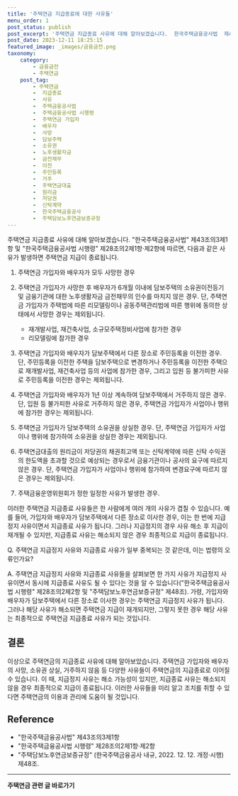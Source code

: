 ```yaml
---
title: '주택연금 지급종료에 대한 사유들'
menu_order: 1
post_status: publish
post_excerpt: '주택연금 지급종료 사유에 대해 알아보겠습니다.  한국주택금융공사법  제43조의3제1항 및  한국주택금융공사법 시행령  제28조의2제1항 제2항에 따르면, 다음과 같은 사유가 발생하면 주택연금 지급이 종료됩니다.'
post_date: 2023-12-11 18:25:15
featured_image: _images/금융금전.png
taxonomy:
    category:
        - 금융금전
        - 주택연금
    post_tag:
        - 주택연금
        -  지급종료
        -  사유
        -  주택금융공사법
        -  주택금융공사법 시행령
        -  주택연금 가입자
        -  배우자
        -  사망
        -  담보주택
        -  소유권
        -  노후생활자금
        -  금전채무
        -  이전
        -  주민등록
        -  거주
        -  주택연금대출
        -  원리금
        -  저당권
        -  신탁계약
        -  한국주택금융공사
        -  주택담보노후연금보증규정
---
```



주택연금 지급종료 사유에 대해 알아보겠습니다. "한국주택금융공사법" 제43조의3제1항 및 "한국주택금융공사법 시행령" 제28조의2제1항·제2항에 따르면, 다음과 같은 사유가 발생하면 주택연금 지급이 종료됩니다.

1. 주택연금 가입자와 배우자가 모두 사망한 경우
2. 주택연금 가입자가 사망한 후 배우자가 6개월 이내에 담보주택의 소유권이전등기 및 금융기관에 대한 노후생활자금 금전채무의 인수를 마치지 않은 경우. 단, 주택연금 가입자가 주택법에 따른 리모델링이나 공동주택관리법에 따른 행위에 동의한 상태에서 사망한 경우는 제외됩니다.
   * 재개발사업, 재건축사업, 소규모주택정비사업에 참가한 경우
   * 리모델링에 참가한 경우

3. 주택연금 가입자와 배우자가 담보주택에서 다른 장소로 주민등록을 이전한 경우. 단, 주민등록을 이전한 주택을 담보주택으로 변경하거나 주민등록을 이전한 주택으로 재개발사업, 재건축사업 등의 사업에 참가한 경우, 그리고 입원 등 불가피한 사유로 주민등록을 이전한 경우는 제외됩니다.

4. 주택연금 가입자와 배우자가 1년 이상 계속하여 담보주택에서 거주하지 않은 경우. 단, 입원 등 불가피한 사유로 거주하지 않은 경우, 주택연금 가입자가 사업이나 행위에 참가한 경우는 제외됩니다.

5. 주택연금 가입자가 담보주택의 소유권을 상실한 경우. 단, 주택연금 가입자가 사업이나 행위에 참가하여 소유권을 상실한 경우는 제외됩니다.

6. 주택연금대출의 원리금이 저당권의 채권최고액 또는 신탁계약에 따른 신탁 수익권의 한도액을 초과할 것으로 예상되는 경우로서 금융기관이나 공사의 요구에 따르지 않은 경우. 단, 주택연금 가입자가 사업이나 행위에 참가하여 변경요구에 따르지 않은 경우는 제외됩니다.

7. 주택금융운영위원회가 정한 일정한 사유가 발생한 경우.

이러한 주택연금 지급종료 사유들은 한 사람에게 여러 개의 사유가 겹칠 수 있습니다. 예를 들어, 가입자와 배우자가 담보주택에서 다른 장소로 이사한 경우, 이는 한 번에 지급정지 사유이면서 지급종료 사유가 됩니다. 그러나 지급정지의 경우 사유 해소 후 지급이 재개될 수 있지만, 지급종료 사유는 해소되지 않은 경우 최종적으로 지급이 종료됩니다.

Q. 주택연금 지급정지 사유와 지급종료 사유가 일부 중복되는 것 같은데, 이는 법령의 오류인가요?

A. 주택연금 지급정지 사유와 지급종료 사유들을 살펴보면 한 가지 사유가 지급정지 사유이면서 동시에 지급종료 사유도 될 수 있다는 것을 알 수 있습니다("한국주택금융공사법 시행령" 제28조의2제2항 및 "주택담보노후연금보증규정" 제48조). 가령, 가입자와 배우자가 담보주택에서 다른 장소로 이사한 경우는 주택연금 지급정지 사유가 됩니다. 그러나 해당 사유가 해소되면 주택연금 지급이 재개되지만, 그렇지 못한 경우 해당 사유는 최종적으로 주택연금 지급종료 사유가 되는 것입니다.

## 결론

이상으로 주택연금의 지급종료 사유에 대해 알아보았습니다. 주택연금 가입자와 배우자의 사망, 소유권 상실, 거주하지 않음 등 다양한 사유들이 주택연금의 지급종료로 이어질 수 있습니다. 이 때, 지급정지 사유는 해소 가능성이 있지만, 지급종료 사유는 해소되지 않을 경우 최종적으로 지급이 종료됩니다. 이러한 사유들을 미리 알고 조치를 취할 수 있다면 주택연금의 이용과 관리에 도움이 될 것입니다.

## Reference
- "한국주택금융공사법" 제43조의3제1항
- "한국주택금융공사법 시행령" 제28조의2제1항·제2항
- "주택담보노후연금보증규정" (한국주택금융공사 내규, 2022. 12. 12. 개정·시행) 제48조.
<!-- wp:separator -->
<hr class="wp-block-separator has-alpha-channel-opacity"/>
<!-- /wp:separator -->

<!-- wp:group {"backgroundColor":"base","layout":{"type":"constrained"}} -->
<div class="wp-block-group has-base-background-color has-background"><!-- wp:paragraph {"align":"center","fontSize":"medium"} -->
<p class="has-text-align-center has-large-font-size"><strong>주택연금 관련 글 바로가기</strong></p>
<!-- /wp:paragraph -->


<!-- wp:latest-posts
{"categories":[{"id":14528,"count":19,"description":"","link":"https://uknowlaw.com/category/%ec%a3%bc%ed%83%9d%ec%97%b0%ea%b8%88/","name":"주택연금","slug":"주택연금","taxonomy":"category","parent":0,"meta":[],"_links":{"self":[{"href":"https://uknowlaw.com/wp-json/wp/v2/categories/14528"}],"collection":[{"href":"https://uknowlaw.com/wp-json/wp/v2/categories"}],"about":[{"href":"https://uknowlaw.com/wp-json/wp/v2/taxonomies/category"}],"wp:post_type":[{"href":"https://uknowlaw.com/wp-json/wp/v2/posts?categories=14528"}],"curies":[{"name":"wp","href":"https://api.w.org/{rel}","templated":true}]}}],"postsToShow":100,"excerptLength":28,"postLayout":"grid","columns":2,"featuredImageAlign":"left","featuredImageSizeSlug":"large","fontSize":"small"} /--></div>
<!-- /wp:group -->
